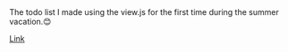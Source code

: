 ##
The todo list I made using the view.js for the first time during the summer vacation.😊

[Link](https://vue-todo-mari.netlify.app/)